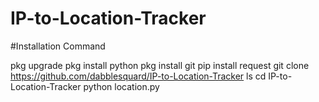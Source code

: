 # IP-to-Location-Tracker

#Installation Command

pkg upgrade 
pkg install python 
pkg install git
pip install request 
git clone https://github.com/dabblesquard/IP-to-Location-Tracker 
ls
cd IP-to-Location-Tracker
python location.py
